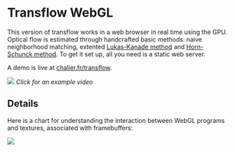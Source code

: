 # Transflow WebGL

This version of transflow works in a web browser in real time using the GPU. Optical flow is estimated through handcrafted basic methods: naive neighborhood matching, extented [Lukas-Kanade method](https://en.wikipedia.org/wiki/Lucas%E2%80%93Kanade_method) and [Horn-Schunck method](https://en.wikipedia.org/wiki/Horn%E2%80%93Schunck_method). To get it set up, all you need is a static web server.

A demo is live at [chalier.fr/transflow](https://chalier.fr/transflow/).

[![](https://drive.chalier.fr/protected/transflow/www.jpg)](https://drive.chalier.fr/protected/transflow/www.mp4)
*Click for an example video*

## Details

Here is a chart for understanding the interaction between WebGL programs and textures, associated with framebuffers:

![](https://drive.chalier.fr/protected/transflow/webgl-chart.png)